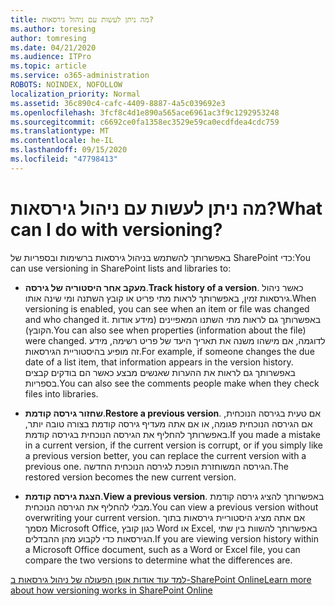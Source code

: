 ```yaml
---
title: מה ניתן לעשות עם ניהול גירסאות?
ms.author: toresing
author: tomresing
ms.date: 04/21/2020
ms.audience: ITPro
ms.topic: article
ms.service: o365-administration
ROBOTS: NOINDEX, NOFOLLOW
localization_priority: Normal
ms.assetid: 36c890c4-cafc-4409-8887-4a5c039692e3
ms.openlocfilehash: 3fcf8c4d1e890a565ace6961ac3f9c1292953248
ms.sourcegitcommit: c6692ce0fa1358ec3529e59ca0ecdfdea4cdc759
ms.translationtype: MT
ms.contentlocale: he-IL
ms.lasthandoff: 09/15/2020
ms.locfileid: "47798413"
---
```

# <a name="what-can-i-do-with-versioning"></a><span data-ttu-id="80f41-102">מה ניתן לעשות עם ניהול גירסאות?</span><span class="sxs-lookup"><span data-stu-id="80f41-102">What can I do with versioning?</span></span>

<span data-ttu-id="80f41-103">באפשרותך להשתמש בניהול גירסאות ברשימות ובספריות של SharePoint כדי:</span><span class="sxs-lookup"><span data-stu-id="80f41-103">You can use versioning in SharePoint lists and libraries to:</span></span>
  
- <span data-ttu-id="80f41-104">**מעקב אחר היסטוריה של גירסה**.</span><span class="sxs-lookup"><span data-stu-id="80f41-104">**Track history of a version**.</span></span> <span data-ttu-id="80f41-105">כאשר ניהול גירסאות זמין, באפשרותך לראות מתי פריט או קובץ השתנה ומי שינה אותו.</span><span class="sxs-lookup"><span data-stu-id="80f41-105">When versioning is enabled, you can see when an item or file was changed and who changed it.</span></span> <span data-ttu-id="80f41-106">באפשרותך גם לראות מתי השתנו המאפיינים (מידע אודות הקובץ).</span><span class="sxs-lookup"><span data-stu-id="80f41-106">You can also see when properties (information about the file) were changed.</span></span> <span data-ttu-id="80f41-107">לדוגמה, אם מישהו משנה את תאריך היעד של פריט רשימה, מידע זה מופיע בהיסטוריית הגירסאות.</span><span class="sxs-lookup"><span data-stu-id="80f41-107">For example, if someone changes the due date of a list item, that information appears in the version history.</span></span> <span data-ttu-id="80f41-108">באפשרותך גם לראות את ההערות שאנשים מבצע כאשר הם בודקים קבצים בספריות.</span><span class="sxs-lookup"><span data-stu-id="80f41-108">You can also see the comments people make when they check files into libraries.</span></span> 
    
- <span data-ttu-id="80f41-109">**שחזור גירסה קודמת**.</span><span class="sxs-lookup"><span data-stu-id="80f41-109">**Restore a previous version**.</span></span> <span data-ttu-id="80f41-110">אם טעית בגירסה הנוכחית, אם הגירסה הנוכחית פגומה, או אם אתה מעדיף גירסה קודמת בצורה טובה יותר, באפשרותך להחליף את הגירסה הנוכחית בגירסה קודמת.</span><span class="sxs-lookup"><span data-stu-id="80f41-110">If you made a mistake in a current version, if the current version is corrupt, or if you simply like a previous version better, you can replace the current version with a previous one.</span></span> <span data-ttu-id="80f41-111">הגירסה המשוחזרת הופכת לגירסה הנוכחית החדשה.</span><span class="sxs-lookup"><span data-stu-id="80f41-111">The restored version becomes the new current version.</span></span> 
    
- <span data-ttu-id="80f41-112">**הצגת גירסה קודמת**.</span><span class="sxs-lookup"><span data-stu-id="80f41-112">**View a previous version**.</span></span> <span data-ttu-id="80f41-113">באפשרותך להציג גירסה קודמת מבלי להחליף את הגירסה הנוכחית.</span><span class="sxs-lookup"><span data-stu-id="80f41-113">You can view a previous version without overwriting your current version.</span></span> <span data-ttu-id="80f41-114">אם אתה מציג היסטוריית גירסאות בתוך מסמך Microsoft Office, כגון קובץ Word או Excel, באפשרותך להשוות בין שתי הגירסאות כדי לקבוע מהן ההבדלים.</span><span class="sxs-lookup"><span data-stu-id="80f41-114">If you are viewing version history within a Microsoft Office document, such as a Word or Excel file, you can compare the two versions to determine what the differences are.</span></span> 
    
[<span data-ttu-id="80f41-115">למד עוד אודות אופן הפעולה של ניהול גירסאות ב-SharePoint Online</span><span class="sxs-lookup"><span data-stu-id="80f41-115">Learn more about how versioning works in SharePoint Online</span></span>](https://go.microsoft.com/fwlink/?linkid=875710)
  

